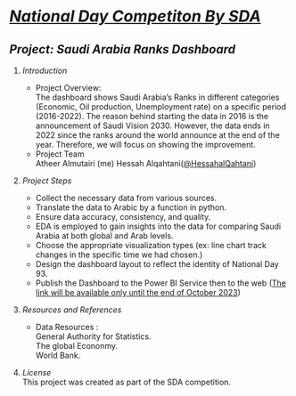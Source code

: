 # *[National Day Competiton By SDA](https://sda.edu.sa/)*
## *Project: Saudi Arabia Ranks Dashboard*
1. *Introduction*
    - Project Overview:  
The dashboard shows Saudi Arabia’s Ranks in different categories (Economic, Oil production, Unemployment rate) on a specific period (2016-2022).
The reason behind starting the data in 2016 is the announcement of Saudi Vision 2030. However, the data ends in 2022 since the ranks around the
world announce at the end of the year. Therefore, we will focus on showing the improvement.      
    - Project Team  
      Atheer Almutairi (me)
      Hessah Alqahtani([@HessahalQahtani](https://github.com/HessahalQahtani))
      
2. *Project Steps*
   - Collect the necessary data from various sources.
   - Translate the data to Arabic by a function in python.
   - Ensure data accuracy, consistency, and quality.
   - EDA is employed to gain insights into the data for comparing Saudi Arabia at both global and Arab levels.
   - Choose the appropriate visualization types (ex: line chart track changes in the specific time we had chosen.)
   - Design the dashboard layout to reflect the identity of National Day 93.
   - Publish the Dashboard to the Power BI Service then to the web ([The link will be available only until the end of October 2023](https://app.powerbi.com/view?r=eyJrIjoiMmU4NTU5MWItMjkzNy00NzMzLTg2MzQtNDk3NWRkY2UwZWM2IiwidCI6ImRkZjgzYjUwLWY0OTEtNDNmZS1hNmJlLWZmZDc3YTU2MjBmMSIsImMiOjl9&pageName=ReportSection673b2391eb771bd9f28b))


3. *Resources and References*   
    - Data Resources :   
      General Authority for Statistics.  
      The global Econonmy.  
      World Bank.

4. *License*   
This project was created as part of the SDA competition.
